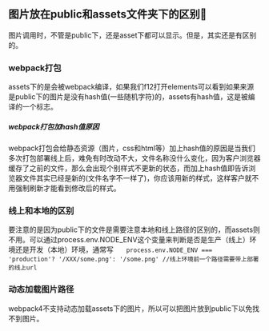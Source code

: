## 图片放在public和assets文件夹下的区别🥑
图片调用时，不管是public下，还是asset下都可以显示。但是，其实还是有区别的。
### webpack打包
assets下的是会被webpack编译，如果我们f12打开elements可以看到如果来源是public下的图片是没有hash值(一些随机字符)的，assets有hash值，这是被编译的一个标志。
##### webpack打包加hash值原因
webpack打包会给静态资源（图片，css和html等）加上hash值的原因是当我们多次打包部署线上后，难免有时改动不大，文件名称没什么变化，因为客户浏览器缓存了之前的文件，那么会出现个别样式不更新的状态，而加上hash值即告诉浏览器文件其实已经是新的(文件名字不一样了)，你应该用新的样式，这样客户就不用强制刷新才能看到修改后的样式。
### 线上和本地的区别
要注意的是因为public下的文件是需要注意本地和线上路径的区别的，而assets则不用。可以通过process.env.NODE_ENV这个变量来判断是否是生产（线上）环境还是开发（本地）环境，通常写
`   process.env.NODE_ENV === 'production'? '/XXX/some.png': '/some.png' //线上环境前一个路径需要带上部署的线上url`
### 动态加载图片路径
webpack4不支持动态加载assets下的图片，所以可以把图片放到public下以免找不到图片。
